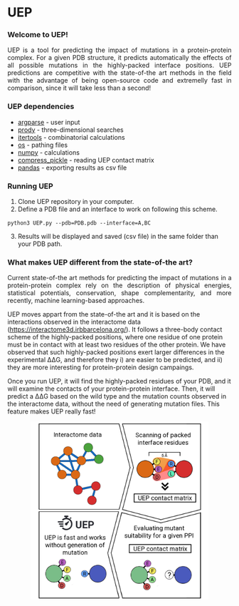 # UEP

### Welcome to UEP!
<p align="justify">
UEP is a tool for predicting the impact of mutations in a protein-protein complex. For a given PDB structure, it predicts automatically the effects of all possible mutations in the highly-packed interface positions. UEP predictions are competitive with the state-of-the art methods in the field with the advantage of being open-source code and extremelly fast in comparison, since it will take less than a second!
</p>

### UEP dependencies

- [argparse](https://docs.python.org/3/library/argparse.html) - user input
- [prody](https://github.com/prody/ProDy) - three-dimensional searches
- [itertools](https://docs.python.org/3/library/itertools.html) - combinatorial calculations
- [os](https://docs.python.org/3/library/os.html) - pathing files
- [numpy](https://numpy.org/) - calculations
- [compress_pickle](https://pypi.org/project/compress-pickle/) - reading UEP contact matrix
- [pandas](https://pandas.pydata.org/) - exporting results as csv file

### Running UEP

1. Clone UEP repository in your computer.
2. Define a PDB file and an interface to work on following this scheme.
```
python3 UEP.py --pdb=PDB.pdb --interface=A,BC
```
3. Results will be displayed and saved (csv file) in the same folder than your PDB path.

### What makes UEP different from the state-of-the art?

<p align="justify">
Current state-of-the art methods for predicting the impact of mutations in a protein-protein complex rely on the description of physical energies, statistical potentials, conservation, shape complementarity, and more recently, machine learning-based approaches.

UEP moves appart from the state-of-the art and it is based on the interactions observed in the interactome data (https://interactome3d.irbbarcelona.org/). It follows a three-body contact scheme of the highly-packed positions, where one residue of one protein must be in contact with at least two residues of the other protein. We have observed that such highly-packed positions exert larger differences in the experimental ΔΔG, and therefore they i) are easier to be predicted, and ii) they are more interesting for protein-protein design campaings.

Once you run UEP, it will find the highly-packed residues of your PDB, and it will examine the contacts of your protein-protein interface. Then, it will predict a ΔΔG based on the wild type and the mutation counts observed in the interactome data, without the need of generating mutation files. This feature makes UEP really fast!
</p>

<p align="center">
<img src="images/uep_scheme.png" width="400">
</p>


